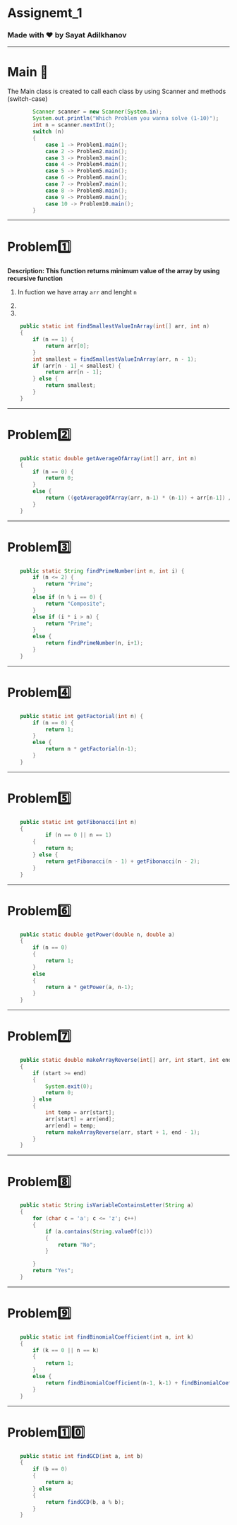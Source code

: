 # Assignemt_1 
### Made with :heart: by Sayat Adilkhanov


---


# Main 🚀

The Main class is created to call each class by using Scanner and methods (switch-case)

```java
        Scanner scanner = new Scanner(System.in);
        System.out.println("Which Problem you wanna solve (1-10)");
        int n = scanner.nextInt();
        switch (n)
        {
            case 1 -> Problem1.main();
            case 2 -> Problem2.main();
            case 3 -> Problem3.main();
            case 4 -> Problem4.main();
            case 5 -> Problem5.main();
            case 6 -> Problem6.main();
            case 7 -> Problem7.main();
            case 8 -> Problem8.main();
            case 9 -> Problem9.main();
            case 10 -> Problem10.main();
        }
```      


---


# Problem:one:
**Description: This function returns minimum value of the array by using recursive function**

1. In fuction we have array ```arr``` and lenght ```n```

2.

3.

```java
    public static int findSmallestValueInArray(int[] arr, int n) 
    {
        if (n == 1) {
            return arr[0];
        }
        int smallest = findSmallestValueInArray(arr, n - 1);
        if (arr[n - 1] < smallest) {
            return arr[n - 1];
        } else {
            return smallest;
        }
    }
```


---


# Problem:two:




```java
    public static double getAverageOfArray(int[] arr, int n)
    {
        if (n == 0) {
            return 0;
        }
        else {
            return ((getAverageOfArray(arr, n-1) * (n-1)) + arr[n-1]) / n;
        }
    }
```  


---


# Problem:three:



```java
    public static String findPrimeNumber(int n, int i) {
        if (n <= 2) { 
            return "Prime";
        }
        else if (n % i == 0) { 
            return "Composite";
        }
        else if (i * i > n) { 
            return "Prime";
        }
        else { 
            return findPrimeNumber(n, i+1);
        }
    }
``` 


---


# Problem:four:


```java
    public static int getFactorial(int n) {
        if (n == 0) { 
            return 1;
        }
        else {
            return n * getFactorial(n-1);
        }
    }
``` 


---


# Problem:five:


```java
    public static int getFibonacci(int n)
    {
            if (n == 0 || n == 1)
        {
            return n;
        } else {
            return getFibonacci(n - 1) + getFibonacci(n - 2);
        }
    }
``` 


---


# Problem:six:


```java
    public static double getPower(double n, double a)
    {
        if (n == 0)
        {
            return 1;
        }
        else
        {
            return a * getPower(a, n-1);
        }
    }
``` 


---


# Problem:seven:


```java
    public static double makeArrayReverse(int[] arr, int start, int end)
    {
        if (start >= end)
        {
            System.exit(0);
            return 0;
        } else
        {
            int temp = arr[start];
            arr[start] = arr[end];
            arr[end] = temp; 
            return makeArrayReverse(arr, start + 1, end - 1); 
        }
    }
``` 


---


# Problem:eight:


```java
    public static String isVariableContainsLetter(String a)
    {
        for (char c = 'a'; c <= 'z'; c++)
        {
            if (a.contains(String.valueOf(c)))
            {
                return "No";
            }

        }
        return "Yes";
    }
``` 


---


# Problem:nine:


```java
    public static int findBinomialCoefficient(int n, int k)
    {
        if (k == 0 || n == k)
        {
            return 1;
        }
        else {
            return findBinomialCoefficient(n-1, k-1) + findBinomialCoefficient(n-1, k);
        }
    }
``` 


---


# Problem:one::zero:


```java
    public static int findGCD(int a, int b)
    {
        if (b == 0)
        {
            return a;
        } else
        {
            return findGCD(b, a % b);
        }
    }
``` 
